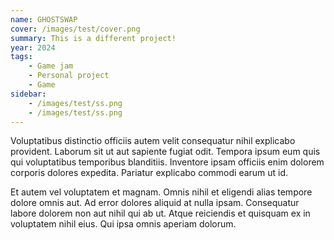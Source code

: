 ```yaml
---
name: GHOSTSWAP
cover: /images/test/cover.png
summary: This is a different project!
year: 2024
tags:
    - Game jam
    - Personal project
    - Game
sidebar:
    - /images/test/ss.png
    - /images/test/ss.png
---
```


Voluptatibus distinctio officiis autem velit consequatur nihil explicabo provident. Laborum sit ut aut sapiente fugiat odit. Tempora ipsum eum quis qui voluptatibus temporibus blanditiis. Inventore ipsam officiis enim dolorem corporis dolores expedita. Pariatur explicabo commodi earum ut id.

Et autem vel voluptatem et magnam. Omnis nihil et eligendi alias tempore dolore omnis aut. Ad error dolores aliquid at nulla ipsam. Consequatur labore dolorem non aut nihil qui ab ut. Atque reiciendis et quisquam ex in voluptatem nihil eius. Qui ipsa omnis aperiam dolorum.